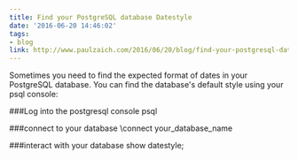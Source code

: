 ```yaml
---
title: Find your PostgreSQL database Datestyle
date: '2016-06-20 14:46:02'
tags:
- blog
link: http://www.paulzaich.com/2016/06/20/blog/find-your-postgresql-database-datestyle/
---
```


Sometimes you need to find the expected format of dates in your PostgreSQL database. You can find the database's default style using your psql console:


###Log into the postgresql console
psql

###connect to your database
\connect your_database_name

###interact with your database
show datestyle;
